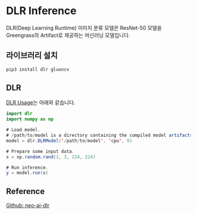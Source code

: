 # DLR Inference

DLR(Deep Learning Runtime) 이미지 분류 모델은 ResNet-50 모델을 Greengrass의 Artifact로 제공하는 머신러닝 모델입니다. 


## 라이브러리 설치

```java
pip3 install dlr gluoncv
```


## DLR 

[DLR Usage](https://github.com/neo-ai/neo-ai-dlr#usage)는 아래와 같습니다. 

```java
import dlr
import numpy as np

# Load model.
# /path/to/model is a directory containing the compiled model artifacts (.so, .params, .json)
model = dlr.DLRModel('/path/to/model', 'cpu', 0)

# Prepare some input data.
x = np.random.rand(1, 3, 224, 224)

# Run inference.
y = model.run(x)
```


## Reference 

[Github: neo-ai-dlr](https://github.com/neo-ai/neo-ai-dlr)

